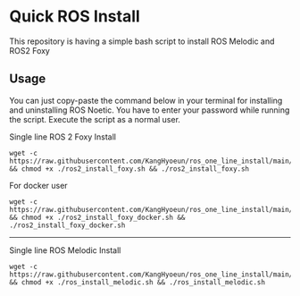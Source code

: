 # Quick ROS  Install

This repository is having a simple bash script to install ROS Melodic and ROS2 Foxy



## Usage

You can just copy-paste the command below in your terminal for installing and uninstalling ROS Noetic. You have to enter your password while running the script. Execute the script as a normal user. 

Single line ROS 2 Foxy Install

```
wget -c https://raw.githubusercontent.com/KangHyoeun/ros_one_line_install/main/ros2_install_foxy.sh && chmod +x ./ros2_install_foxy.sh && ./ros2_install_foxy.sh

```

For docker user

```
wget -c https://raw.githubusercontent.com/KangHyoeun/ros_one_line_install/main/ros2_install_foxy_docker.sh && chmod +x ./ros2_install_foxy_docker.sh && ./ros2_install_foxy_docker.sh

```


--------------------------------------------------------------------------
Single line ROS Melodic Install


```
wget -c https://raw.githubusercontent.com/KangHyoeun/ros_one_line_install/main/ros_install_melodic.sh && chmod +x ./ros_install_melodic.sh && ./ros_install_melodic.sh
```


